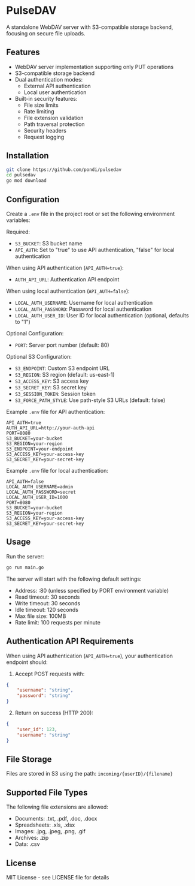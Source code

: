 # PulseDAV

A standalone WebDAV server with S3-compatible storage backend, focusing on secure file uploads.

## Features

- WebDAV server implementation supporting only PUT operations
- S3-compatible storage backend
- Dual authentication modes:
  - External API authentication
  - Local user authentication
- Built-in security features:
  - File size limits
  - Rate limiting
  - File extension validation
  - Path traversal protection
  - Security headers
  - Request logging

## Installation

```bash
git clone https://github.com/pondi/pulsedav
cd pulsedav
go mod download
```

## Configuration

Create a `.env` file in the project root or set the following environment variables:

Required:
- `S3_BUCKET`: S3 bucket name
- `API_AUTH`: Set to "true" to use API authentication, "false" for local authentication

When using API authentication (`API_AUTH=true`):
- `AUTH_API_URL`: Authentication API endpoint

When using local authentication (`API_AUTH=false`):
- `LOCAL_AUTH_USERNAME`: Username for local authentication
- `LOCAL_AUTH_PASSWORD`: Password for local authentication
- `LOCAL_AUTH_USER_ID`: User ID for local authentication (optional, defaults to "1")

Optional Configuration:
- `PORT`: Server port number (default: 80)

Optional S3 Configuration:
- `S3_ENDPOINT`: Custom S3 endpoint URL
- `S3_REGION`: S3 region (default: us-east-1)
- `S3_ACCESS_KEY`: S3 access key
- `S3_SECRET_KEY`: S3 secret key
- `S3_SESSION_TOKEN`: Session token
- `S3_FORCE_PATH_STYLE`: Use path-style S3 URLs (default: false)

Example `.env` file for API authentication:
```env
API_AUTH=true
AUTH_API_URL=http://your-auth-api
PORT=8080
S3_BUCKET=your-bucket
S3_REGION=your-region
S3_ENDPOINT=your-endpoint
S3_ACCESS_KEY=your-access-key
S3_SECRET_KEY=your-secret-key
```

Example `.env` file for local authentication:
```env
API_AUTH=false
LOCAL_AUTH_USERNAME=admin
LOCAL_AUTH_PASSWORD=secret
LOCAL_AUTH_USER_ID=1000
PORT=8080
S3_BUCKET=your-bucket
S3_REGION=your-region
S3_ACCESS_KEY=your-access-key
S3_SECRET_KEY=your-secret-key
```

## Usage

Run the server:

```bash
go run main.go
```

The server will start with the following default settings:
- Address: :80 (unless specified by PORT environment variable)
- Read timeout: 30 seconds
- Write timeout: 30 seconds
- Idle timeout: 120 seconds
- Max file size: 100MB
- Rate limit: 100 requests per minute

## Authentication API Requirements

When using API authentication (`API_AUTH=true`), your authentication endpoint should:

1. Accept POST requests with:
```json
{
    "username": "string",
    "password": "string"
}
```

2. Return on success (HTTP 200):
```json
{
    "user_id": 123,
    "username": "string"
}
```

## File Storage

Files are stored in S3 using the path: `incoming/{userID}/{filename}`

## Supported File Types

The following file extensions are allowed:
- Documents: .txt, .pdf, .doc, .docx
- Spreadsheets: .xls, .xlsx
- Images: .jpg, .jpeg, .png, .gif
- Archives: .zip
- Data: .csv

## License

MIT License - see LICENSE file for details 